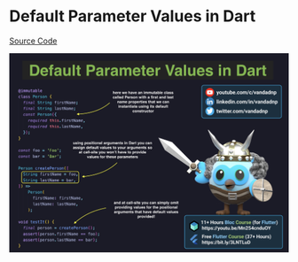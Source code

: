 # Default Parameter Values in Dart

[Source Code](default-parameter-values-in-dart.dart)

![](default-parameter-values-in-dart.jpg)
